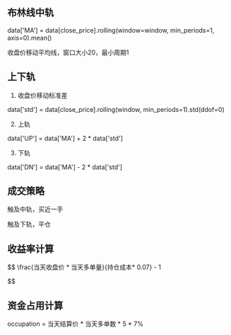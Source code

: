 

## 布林线中轨
data['MA'] = data[close_price].rolling(window=window, min_periods=1, axis=0).mean()

收盘价移动平均线，窗口大小20，最小周期1
## 上下轨

1. 收盘价移动标准差

data['std'] = data[close_price].rolling(window, min_periods=1).std(ddof=0)

2. 上轨

data['UP'] = data['MA'] + 2 * data['std']

3. 下轨

data['DN'] = data['MA'] - 2 * data['std']

## 成交策略

触及中轨，买近一手

触及下轨，平仓

## 收益率计算

$$
\frac{当天收盘价 * 当天多单量}{持仓成本* 0.07} - 1


$$
## 资金占用计算
occupation = 当天结算价 * 当天多单数 * 5 * 7%
